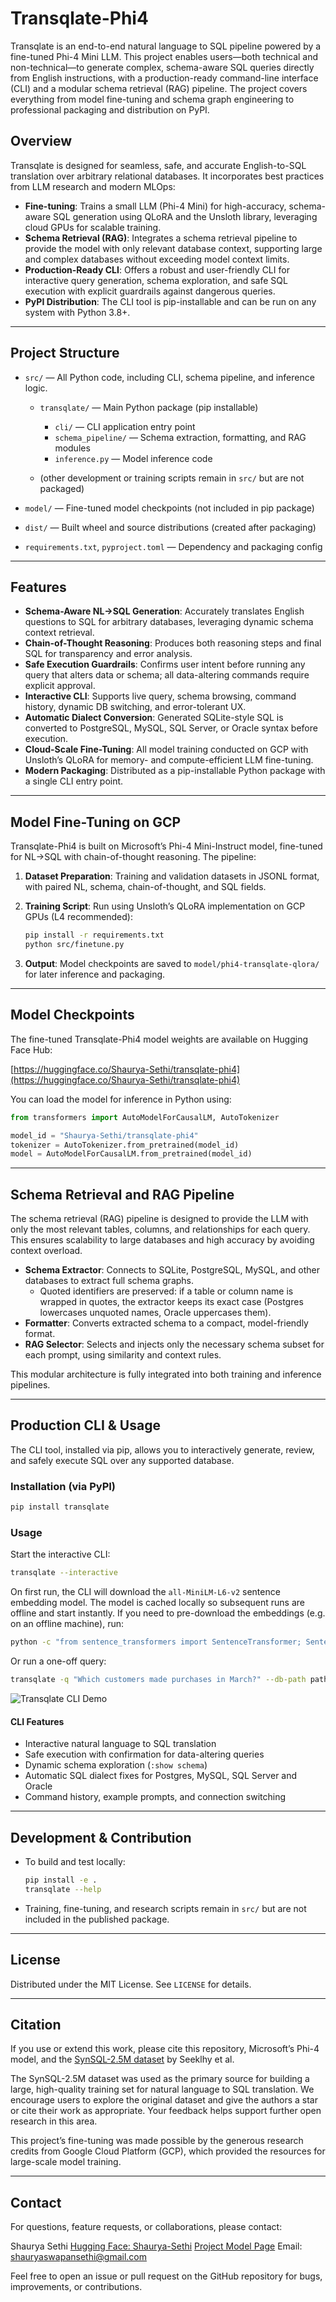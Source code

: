 # Transqlate-Phi4

Transqlate is an end-to-end natural language to SQL pipeline powered by a fine-tuned Phi-4 Mini LLM. This project enables users—both technical and non-technical—to generate complex, schema-aware SQL queries directly from English instructions, with a production-ready command-line interface (CLI) and a modular schema retrieval (RAG) pipeline. The project covers everything from model fine-tuning and schema graph engineering to professional packaging and distribution on PyPI.

## Overview

Transqlate is designed for seamless, safe, and accurate English-to-SQL translation over arbitrary relational databases. It incorporates best practices from LLM research and modern MLOps:

* **Fine-tuning**: Trains a small LLM (Phi-4 Mini) for high-accuracy, schema-aware SQL generation using QLoRA and the Unsloth library, leveraging cloud GPUs for scalable training.
* **Schema Retrieval (RAG)**: Integrates a schema retrieval pipeline to provide the model with only relevant database context, supporting large and complex databases without exceeding model context limits.
* **Production-Ready CLI**: Offers a robust and user-friendly CLI for interactive query generation, schema exploration, and safe SQL execution with explicit guardrails against dangerous queries.
* **PyPI Distribution**: The CLI tool is pip-installable and can be run on any system with Python 3.8+.

---

## Project Structure

* `src/` — All Python code, including CLI, schema pipeline, and inference logic.

  * `transqlate/` — Main Python package (pip installable)

    * `cli/` — CLI application entry point
    * `schema_pipeline/` — Schema extraction, formatting, and RAG modules
    * `inference.py` — Model inference code
  * (other development or training scripts remain in `src/` but are not packaged)
* `model/` — Fine-tuned model checkpoints (not included in pip package)
* `dist/` — Built wheel and source distributions (created after packaging)
* `requirements.txt`, `pyproject.toml` — Dependency and packaging config

---

## Features

* **Schema-Aware NL→SQL Generation**: Accurately translates English questions to SQL for arbitrary databases, leveraging dynamic schema context retrieval.
* **Chain-of-Thought Reasoning**: Produces both reasoning steps and final SQL for transparency and error analysis.
* **Safe Execution Guardrails**: Confirms user intent before running any query that alters data or schema; all data-altering commands require explicit approval.
* **Interactive CLI**: Supports live query, schema browsing, command history, dynamic DB switching, and error-tolerant UX.
* **Automatic Dialect Conversion**: Generated SQLite-style SQL is converted to PostgreSQL, MySQL, SQL Server, or Oracle syntax before execution.
* **Cloud-Scale Fine-Tuning**: All model training conducted on GCP with Unsloth’s QLoRA for memory- and compute-efficient LLM fine-tuning.
* **Modern Packaging**: Distributed as a pip-installable Python package with a single CLI entry point.

---

## Model Fine-Tuning on GCP

Transqlate-Phi4 is built on Microsoft’s Phi-4 Mini-Instruct model, fine-tuned for NL→SQL with chain-of-thought reasoning. The pipeline:

1. **Dataset Preparation**: Training and validation datasets in JSONL format, with paired NL, schema, chain-of-thought, and SQL fields.

2. **Training Script**: Run using Unsloth’s QLoRA implementation on GCP GPUs (L4 recommended):

   ```bash
   pip install -r requirements.txt
   python src/finetune.py
   ```

3. **Output**: Model checkpoints are saved to `model/phi4-transqlate-qlora/` for later inference and packaging.

---

## Model Checkpoints

The fine-tuned Transqlate-Phi4 model weights are available on Hugging Face Hub:

[https://huggingface.co/Shaurya-Sethi/transqlate-phi4](https://huggingface.co/Shaurya-Sethi/transqlate-phi4)

You can load the model for inference in Python using:

```python
from transformers import AutoModelForCausalLM, AutoTokenizer

model_id = "Shaurya-Sethi/transqlate-phi4"
tokenizer = AutoTokenizer.from_pretrained(model_id)
model = AutoModelForCausalLM.from_pretrained(model_id)
```

---

## Schema Retrieval and RAG Pipeline

The schema retrieval (RAG) pipeline is designed to provide the LLM with only the most relevant tables, columns, and relationships for each query. This ensures scalability to large databases and high accuracy by avoiding context overload.

* **Schema Extractor**: Connects to SQLite, PostgreSQL, MySQL, and other databases to extract full schema graphs.
  * Quoted identifiers are preserved: if a table or column name is wrapped in
    quotes, the extractor keeps its exact case (Postgres lowercases unquoted
    names, Oracle uppercases them).
* **Formatter**: Converts extracted schema to a compact, model-friendly format.
* **RAG Selector**: Selects and injects only the necessary schema subset for each prompt, using similarity and context rules.

This modular architecture is fully integrated into both training and inference pipelines.

---

## Production CLI & Usage

The CLI tool, installed via pip, allows you to interactively generate, review, and safely execute SQL over any supported database.

### **Installation (via PyPI)**

```bash
pip install transqlate
```

### **Usage**

Start the interactive CLI:

```bash
transqlate --interactive
```

On first run, the CLI will download the `all-MiniLM-L6-v2` sentence embedding
model. The model is cached locally so subsequent runs are offline and start
instantly. If you need to pre-download the embeddings (e.g. on an offline
machine), run:

```bash
python -c "from sentence_transformers import SentenceTransformer; SentenceTransformer('all-MiniLM-L6-v2')"
```

Or run a one-off query:

```bash
transqlate -q "Which customers made purchases in March?" --db-path path/to/your.db
```

![Transqlate CLI Demo](assets/cli-demo.gif)

#### **CLI Features**

* Interactive natural language to SQL translation
* Safe execution with confirmation for data-altering queries
* Dynamic schema exploration (`:show schema`)
* Automatic SQL dialect fixes for Postgres, MySQL, SQL Server and Oracle
* Command history, example prompts, and connection switching

---

## Development & Contribution

* To build and test locally:

  ```bash
  pip install -e .
  transqlate --help
  ```
* Training, fine-tuning, and research scripts remain in `src/` but are not included in the published package.

---

## License

Distributed under the MIT License. See `LICENSE` for details.

---

## Citation

If you use or extend this work, please cite this repository, Microsoft’s Phi-4 model, and the [SynSQL-2.5M dataset](https://huggingface.co/datasets/seeklhy/SynSQL-2.5M) by Seeklhy et al.

The SynSQL-2.5M dataset was used as the primary source for building a large, high-quality training set for natural language to SQL translation. We encourage users to explore the original dataset and give the authors a star or cite their work as appropriate. Your feedback helps support further open research in this area.

This project’s fine-tuning was made possible by the generous research credits from Google Cloud Platform (GCP), which provided the resources for large-scale model training.

---

## Contact

For questions, feature requests, or collaborations, please contact:

Shaurya Sethi
[Hugging Face: Shaurya-Sethi](https://huggingface.co/Shaurya-Sethi)
[Project Model Page](https://huggingface.co/Shaurya-Sethi/transqlate-phi4)
Email: [shauryaswapansethi@gmail.com](mailto:shauryaswapansethi@gmail.com)

Feel free to open an issue or pull request on the GitHub repository for bugs, improvements, or contributions.
